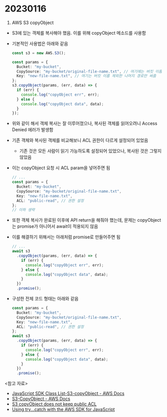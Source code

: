 # 20230116

1. AWS S3 copyObject

- S3에 있는 객체를 복사해야 했음. 이를 위해 copyObject 메소드를 사용함
- 기본적인 사용법은 아래와 같음

  ```ts
  const s3 = new AWS.S3();

  const params = {
    Bucket: "my-bucket",
    CopySource: "my-bucket/original-file-name.txt", // 여기에는 버킷 이름도 함께 써줌(다른 버킷의 파일을 복사할 수도 있음)
    Key: "new-file-name.txt", // 여기는 버킷 이름 제외한 나머지 경로만 써줌
  };
  s3.copyObject(params, (err, data) => {
    if (err) {
      console.log("copyObject err", err);
    } else {
      console.log("copyObject data", data);
    }
  });
  ```

- 위와 같이 해서 객체 복사는 잘 이루어졌으나, 복사된 객체를 읽어오려니 Access Denied 에러가 발생함
- 기존 객체와 복사된 객체를 비교해보니 ACL 권한이 다르게 설정되어 있었음
  - 기존 것은 모든 사람이 읽기 가능하도록 설정되어 있었으나, 복사된 것은 그렇지 않았음
- 이는 copyObject 요청 시 ACL param을 넣어주면 됨
  ```ts
  // ...
  const params = {
    Bucket: "my-bucket",
    CopySource: "my-bucket/original-file-name.txt",
    Key: "new-file-name.txt",
    ACL: "public-read", // 권한 설정
  };
  // 이하 생략
  ```
- 또한 객체 복사가 완료된 이후에 API return을 해줘야 했는데, 문제는 copyObject는 promise가 아니어서 await이 적용되지 않음
- 이를 해결하기 위해서는 아래처럼 promise로 만들어주면 됨
  ```ts
  // ...
  await s3
    .copyObject(params, (err, data) => {
      if (err) {
        console.log("copyObject err", err);
      } else {
        console.log("copyObject data", data);
      }
    })
    .promise();
  ```
- 구성한 전체 코드 형태는 아래와 같음
  ```ts
  const params = {
    Bucket: "my-bucket",
    CopySource: "my-bucket/original-file-name.txt",
    Key: "new-file-name.txt",
    ACL: "public-read", // 권한 설정
  };
  await s3
    .copyObject(params, (err, data) => {
      if (err) {
        console.log("copyObject err", err);
      } else {
        console.log("copyObject data", data);
      }
    })
    .promise();
  ```

<참고 자료>

- [JavaScript SDK Class List-S3-copyObject - AWS Docs](https://docs.aws.amazon.com/AWSJavaScriptSDK/latest/AWS/S3.html#copyObject-property)
- [S3-CopyObject - AWS Docs](https://docs.aws.amazon.com/AmazonS3/latest/API/API_CopyObject.html)
- [S3 copyObject does not keep public ACL](https://github.com/aws/aws-sdk-php/issues/367#issuecomment-59387672)
- [Using try...catch with the AWS SDK for JavaScript](https://bedinger.net/blog/await-try-catch-aws-sdk)
